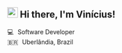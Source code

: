 ## <img src="https://media.giphy.com/media/hvRJCLFzcasrR4ia7z/giphy.gif" width="24px"> Hi there, I'm Vinícius!

💻    Software Developer<br>
🇧🇷    Uberlândia, Brazil<br>
